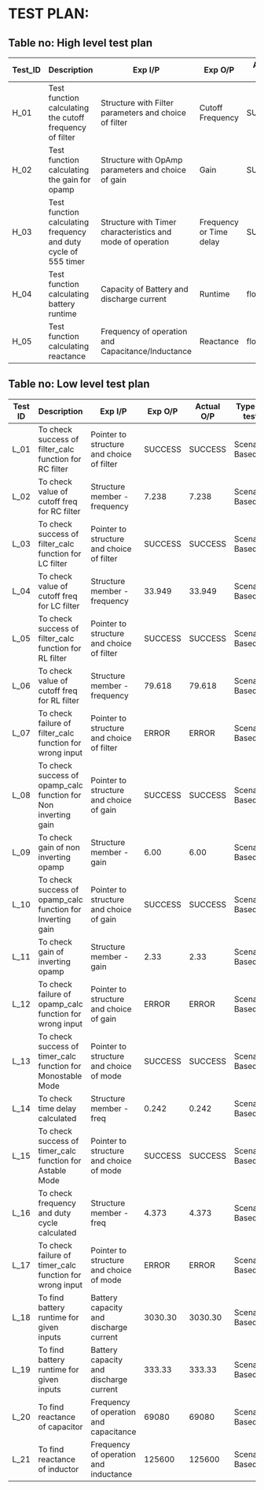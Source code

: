 # TEST PLAN:

## Table no: High level test plan

| **Test_ID** | **Description**                                                     | **Exp I/P**                                                    | **Exp O/P**                 | **Actual O/P** | **Type of Test**   |
|---------|-----------------------------------------------------------------|------------------------------------------------------------|-------------------------|------------|----------------|
| H_01    | Test function calculating the cutoff frequency of filter        | Structure with Filter parameters and choice of filter      | Cutoff Frequency        | SUCCESS    | Scenario Based |
| H_02    | Test function calculating the gain for opamp                    | Structure with OpAmp parameters and choice of gain         | Gain                    | SUCCESS    | Scenario Based |
| H_03    | Test function calculating frequency and duty cycle of 555 timer | Structure with Timer characteristics and mode of operation | Frequency or Time delay | SUCCESS    | Scenario Based |
| H_04    | Test function calculating battery runtime                       | Capacity of Battery and discharge current                  | Runtime                 | float time | Scenario Based |
| H_05    | Test function calculating reactance                             | Frequency of operation and Capacitance/Inductance          | Reactance               | float reac | Scenario Based               |

## Table no: Low level test plan

| **Test ID** | **Description**                                                | **Exp I/P**                               | **Exp O/P** | **Actual O/P** | **Type of test** |
|-------------|----------------------------------------------------------------|-------------------------------------------|-------------|----------------|------------------|
| L_01        | To check success of filter_calc function for RC filter         | Pointer to structure and choice of filter | SUCCESS     | SUCCESS        | Scenario Based   |
| L_02        | To check value of cutoff freq for RC filter                    | Structure member - frequency              | 7.238       | 7.238          | Scenario Based   |
| L_03        | To check success of filter_calc function for LC filter         | Pointer to structure and choice of filter | SUCCESS     | SUCCESS        | Scenario Based   |
| L_04        | To check value of cutoff freq for LC filter                    | Structure member - frequency              | 33.949      | 33.949         | Scenario Based   |
| L_05        | To check success of filter_calc function for RL filter         | Pointer to structure and choice of filter | SUCCESS     | SUCCESS        | Scenario Based   |
| L_06        | To check value of cutoff freq for RL filter                    | Structure member - frequency              | 79.618      | 79.618         | Scenario Based   |
| L_07        | To check failure of filter_calc function for wrong input       | Pointer to structure and choice of filter | ERROR       | ERROR          | Scenario Based   |
| L_08        | To check success of opamp_calc function for Non inverting gain | Pointer to structure and choice of gain   | SUCCESS     | SUCCESS        | Scenario Based   |
| L_09        | To check gain of non inverting opamp                           | Structure member - gain                   | 6.00        | 6.00           | Scenario Based   |
| L_10        | To check success of opamp_calc function for Inverting gain     | Pointer to structure and choice of gain   | SUCCESS     | SUCCESS        | Scenario Based   |
| L_11        | To check gain of inverting opamp                               | Structure member - gain                   | 2.33        | 2.33           | Scenario Based   |
| L_12        | To check failure of opamp_calc function for wrong input        | Pointer to structure and choice of gain   | ERROR       | ERROR          | Scenario Based   |
| L_13        | To check success of timer_calc function for Monostable Mode    | Pointer to structure and choice of mode   | SUCCESS     | SUCCESS        | Scenario Based   |
| L_14        | To check time delay calculated                                 | Structure member - freq                   | 0.242       | 0.242          | Scenario Based   |
| L_15        | To check success of timer_calc function for Astable Mode       | Pointer to structure and choice of mode   | SUCCESS     | SUCCESS        | Scenario Based   |
| L_16        | To check frequency and duty cycle calculated                   | Structure member - freq                   | 4.373       | 4.373          | Scenario Based   |
| L_17        | To check failure of timer_calc function for wrong input        | Pointer to structure and choice of mode   | ERROR       | ERROR          | Scenario Based   |
| L_18        | To find battery runtime for given inputs                       | Battery capacity and discharge current    | 3030.30     | 3030.30        | Scenario Based   |
| L_19        | To find battery runtime for given inputs                       | Battery capacity and discharge current    | 333.33      | 333.33         | Scenario Based   |
| L_20        | To find reactance of capacitor                                 | Frequency of operation and capacitance    | 69080       | 69080          | Scenario Based   |
| L_21        | To find reactance of inductor                                  | Frequency of operation and inductance     | 125600      | 125600         | Scenario Based   |
